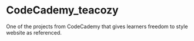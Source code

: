 # CodeCademy_teacozy
One of the projects from CodeCademy that gives learners freedom to style website as referenced.
